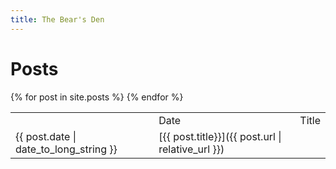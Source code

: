```yaml
---
title: The Bear's Den
---
```


# Posts

<table>
  <th>
    <td>Date</td>
    <td>Title</td>
  </th>
  {% for post in site.posts %}
  <tr>
    <td>
    {{ post.date | date_to_long_string }}
    </td>
    <td>
    [{{ post.title}}]({{ post.url | relative_url }})
    </td>
  </tr>
  {% endfor %}
</table>
